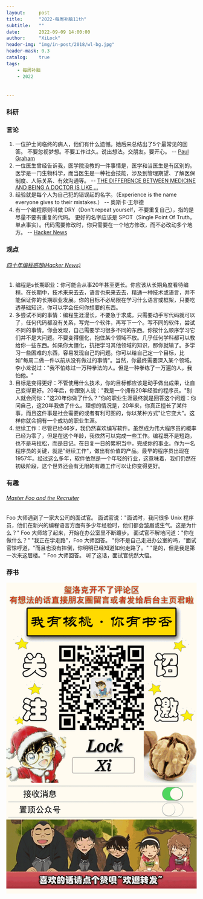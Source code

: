 ```yaml
---
layout:     post
title:      "2022-每周补脑11th"
subtitle:   ""
date:       2022-09-09 14:00:00
author:     "XiLock"
header-img: "img/in-post/2018/wl-bg.jpg"
header-mask: 0.3
catalog:    true
tags:
    - 每周补脑
    - 2022


---
```


### 科研

### 言论
1. 一位护士问临终的病人，他们有什么遗憾。她后来总结出了5个最常见的回答。 不要忽视梦想。不要工作过久。说出想法。交朋友。要开心。 -- [Paul Graham](http://www.paulgraham.com/todo.html) 
1. 一位医生曾经告诉我，医学院没教的一件事情是，医学和当医生是有区别的。医学是一门生物科学，而当医生是一种社会技能，涉及到管理期望、了解医保制度、人际关系、有效沟通等。 -- [THE DIFFERENCE BETWEEN MEDICINE AND BEING A DOCTOR IS LIKE ...](http://www.cs.uni.edu/~wallingf/blog/archives/monthly/2022-07.html#e2022-07-03T09_00_55.htm)
1. 经验就是每个人为自己犯的错误起的名字。（Experience is the name everyone gives to their mistakes.） -- 奥斯卡·王尔德
1. 有一个编程原则叫做 DRY（Don't repeat yourself，不要重复自己），指的是尽量不要有重复的代码。 更好的名字应该是 SPOT（Single Point Of Truth，单点事实）。代码需要修改时，你只需要在一个地方修改，而不必改动多个地方。 -- [Hacker News](https://news.ycombinator.com/item?id=32012566)

### 观点
###### [四十年编程感想(Hacker News)](https://codefol.io/posts/the-forty-year-programmer/)
1. 编程是s长期职业：你可能会从事20年甚至更长。你应该从长期角度看待编程。在长期中，技术来来去去，语言也来来去去，精通一种技术或语言，并不能保证你的长期职业发展。你的目标不必局限在学习什么语言或框架，只要吃透基础知识，你可以学会任何你想要的东西。
1. 多尝试不同的事情：编程生涯漫长，不要急于求成，只需要动手写代码就可以了，任何代码都没有关系，写完一个软件，再写下一个。写不同的软件，尝试不同的事情。你会发现，自己需要学习很多不同的东西。你按什么顺序学习它们并不是大问题。不要变得僵化，抱住某个领域不放。几乎任何学科都可以教给你一些东西。如果你太僵化，抗拒学习其他领域的知识，那你就输了。多学习一些困难的东西，容易发现自己的问题。你可以给自己定一个目标，比如"每周二做一件以前从没有做过的事情"。当然，你最终需要深入某个领域。李小龙说过："我不怕练过一万种拳法的人。但是一种拳练了一万遍的人，我怕他。"
1. 目标是变得更好：不管使用什么技术，你的目标都应该是动手做出成果，让自己变得更好。20年后，你跟别人说："我是一个拥有20年经验的程序员。"别人就会问你："这20年你做了什么？"你的职业生涯最终就是回答这个问题：你问自己，这20年我做了什么。理想的情况是，20年来，你真正擅长了某件事，而且这件事是社会需要的或者有利可图的，你以某种方式"让它变大"。这样你就会拥有一个成功的职业生涯。
1. 继续工作：尽管已经46岁，我仍然喜欢编写软件。虽然成为伟大程序员的概率已经为零了，但是在这个年龄，我依然可以完成一些工作。编程既不是短跑，也不是马拉松，而是日记。在日复一日的累积当中，完成你的事业。作为一名程序员的关键，就是"继续工作"，做出有价值的产品。最早的程序员出现在1957年。经过这么多年，软件依然是一个年轻的行业，这意味着，我们仍然在初级阶段，这个世界还会有无限的有趣工作可以让你变得更好。

### 有趣
###### [Master Foo and the Recruiter](http://www.catb.org/~esr/writings/unix-koans/recruiter.html)
Foo 大师遇到了一家大公司的面试官。 面试官说："面试时，我问很多 Unix 程序员，他们在新兴的编程语言方面有多少年经验时，他们都会皱眉或生气。这是为什么？" Foo 大师站了起来，开始在办公室里不断踱步。 面试官不解地问道："你在做什么？" "我正在学走路"，Foo 大师回答。 "你不是自己走进办公室的吗，"面试官惊呼道，"而且也没有摔倒，你明明已经知道如何走路了。" "是的，但是我是第一次来这层楼。" Foo 大师回答。 
听了这话，面试官恍然大悟。

### 荐书



![](/img/wc-tail.GIF)
